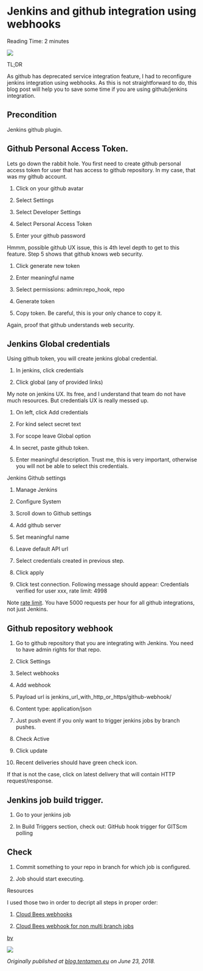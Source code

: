 
# Jenkins and github integration using webhooks

Reading Time: 2 minutes

![](https://cdn-images-1.medium.com/max/3032/1*b-tu9qys1GqJAKBLHBikvQ.png)

TL;DR

As github has deprecated service integration feature, I had to reconfigure jenkins integration using webhooks. As this is not straightforward to do, this blog post will help you to save some time if you are using github/jenkins integration.

## Precondition

Jenkins github plugin.

## Github Personal Access Token.

Lets go down the rabbit hole. You first need to create github personal access token for user that has access to github repository. In my case, that was my github account.

1. Click on your github avatar

1. Select Settings

1. Select Developer Settings

1. Select Personal Access Token

1. Enter your github password

Hmmm, possible github UX issue, this is 4th level depth to get to this feature. Step 5 shows that github knows web security.

1. Click generate new token

1. Enter meaningful name

1. Select permissions: admin:repo_hook, repo

1. Generate token

1. Copy token. Be careful, this is your only chance to copy it.

Again, proof that github understands web security.

## Jenkins Global credentials

Using github token, you will create jenkins global credential.

1. In jenkins, click credentials

1. Click global (any of provided links)

My note on jenkins UX. Its free, and I understand that team do not have much resources. But credentials UX is really messed up.

1. On left, click Add credentials

1. For kind select secret text

1. For scope leave Global option

1. In secret, paste github token.

1. Enter meaningful description. Trust me, this is very important, otherwise you will not be able to select this credentials.

Jenkins Github settings

1. Manage Jenkins

1. Configure System

1. Scroll down to Github settings

1. Add github server

1. Set meaningful name

1. Leave default API url

1. Select credentials created in previous step.

1. Click apply

1. Click test connection. Following message should appear: Credentials verified for user xxx, rate limit: 4998

Note [rate limit](https://developer.github.com/v3/#rate-limiting). You have 5000 requests per hour for all github integrations, not just Jenkins.

## Github repository webhook

1. Go to github repository that you are integrating with Jenkins. You need to have admin rights for that repo.

1. Click Settings

1. Select webhooks

1. Add webhook

1. Payload url is jenkins_url_with_http_or_https/github-webhook/

1. Content type: application/json

1. Just push event if you only want to trigger jenkins jobs by branch pushes.

1. Check Active

1. Click update

1. Recent deliveries should have green check icon.

If that is not the case, click on latest delivery that will contain HTTP request/response.

## Jenkins job build trigger.

1. Go to your jenkins job

1. In Build Triggers section, check out: GitHub hook trigger for GITScm polling

## Check

1. Commit something to your repo in branch for which job is configured.

1. Job should start executing.

Resources

I used those two in order to decript all steps in proper order:

1. [Cloud Bees webhooks](https://support.cloudbees.com/hc/en-us/articles/224543927-GitHub-Integration-Webhooks)

1. [Cloud Bees webhook for non multi branch jobs](https://support.cloudbees.com/hc/en-us/articles/115003015691-GitHub-Webhook-Non-Multibranch-Jobs)

[by](http://synved.com/wordpress-social-media-feather/)

![](https://cdn-images-1.medium.com/max/2000/0*ART725fptZh11UFG.png)

*Originally published at [blog.tentamen.eu](https://blog.tentamen.eu/jenkins-and-github-integration-using-webhooks/) on June 23, 2018.*

